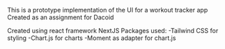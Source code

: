 This is a prototype implementation of the UI for a workout tracker app
Created as an assignment for Dacoid

Created using react framework NextJS
Packages used:
-Tailwind CSS for styling
-Chart.js for charts
-Moment as adapter for chart.js

